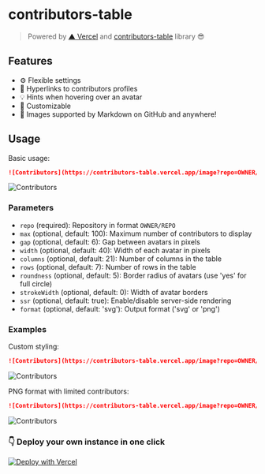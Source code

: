 # contributors-table

> Powered by [▲ Vercel](https://vercel.com) and [contributors-table](https://www.npmjs.com/package/contributors-table) library 😎

## Features

- ⚙️ Flexible settings
- 🔗 Hyperlinks to contributors profiles
- 💡 Hints when hovering over an avatar
- 🎨 Customizable
- 🤝 Images supported by Markdown on GitHub and anywhere!

## Usage

Basic usage:

```markdown
![Contributors](https://contributors-table.vercel.app/image?repo=OWNER/REPO)
```

![Contributors](https://contributors-table.vercel.app/image?repo=material-extensions/vscode-material-icon-theme)

### Parameters

- `repo` (required): Repository in format `OWNER/REPO`
- `max` (optional, default: 100): Maximum number of contributors to display
- `gap` (optional, default: 6): Gap between avatars in pixels
- `width` (optional, default: 40): Width of each avatar in pixels
- `columns` (optional, default: 21): Number of columns in the table
- `rows` (optional, default: 7): Number of rows in the table
- `roundness` (optional, default: 5): Border radius of avatars (use 'yes' for full circle)
- `strokeWidth` (optional, default: 0): Width of avatar borders
- `ssr` (optional, default: true): Enable/disable server-side rendering
- `format` (optional, default: 'svg'): Output format ('svg' or 'png')

### Examples

Custom styling:

```markdown
![Contributors](https://contributors-table.vercel.app/image?repo=OWNER/REPO&width=50&gap=10&columns=10&roundness=yes)
```

![Contributors](https://contributors-table.vercel.app/image?repo=material-extensions/vscode-material-icon-theme&width=50&gap=10&columns=10&roundness=yes)

PNG format with limited contributors:

```markdown
![Contributors](https://contributors-table.vercel.app/image?repo=OWNER/REPO&max=50&format=png)
```

![Contributors](https://contributors-table.vercel.app/image?repo=material-extensions/vscode-material-icon-theme&max=50&format=png)

### 👇 Deploy your own instance in one click

[![Deploy with Vercel](https://vercel.com/button)](https://vercel.com/new/clone?repository-url=https%3A%2F%2Fgithub.com%2Fjust-serverless%2Fcontributors-table%2F&env=GITHUB_APP_TOKEN&envDescription=GitHub%20Personal%20Access%20Token%20(PAT)%20from%20https%3A%2F%2Fgithub.com%2Fsettings%2Fpersonal-access-tokens)

